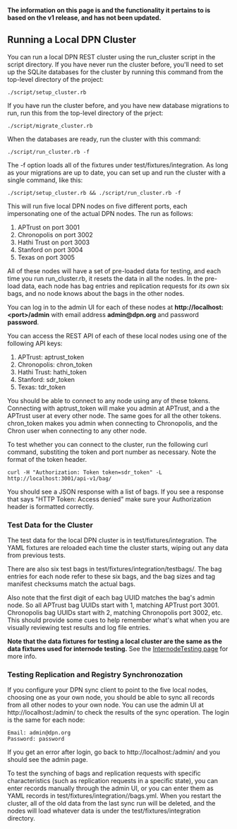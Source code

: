 **The information on this page is and the functionality
it pertains to is based on the v1 release, and has 
not been updated.**

## Running a Local DPN Cluster

You can run a local DPN REST cluster using the run_cluster script in the script
directory. If you have never run the cluster before, you'll need to set up the
SQLite databases for the cluster by running this command from the top-level directory
of the project:

```
./script/setup_cluster.rb
```

If you have run the cluster before, and you have new database migrations to run, run
this from the top-level directory of the prject:

```
./script/migrate_cluster.rb
```

When the databases are ready, run the cluster with this command:

```
./script/run_cluster.rb -f
```

The -f option loads all of the fixtures under test/fixtures/integration.
As long as your migrations are up to date, you can set up and run the cluster
with a single command, like this:

```
./script/setup_cluster.rb && ./script/run_cluster.rb -f
```

This will run five local DPN nodes on five different ports, each
impersonating one of the actual DPN nodes. The run as follows:

1. APTrust on port 3001
2. Chronopolis on port 3002
3. Hathi Trust on port 3003
4. Stanford on port 3004
5. Texas on port 3005

All of these nodes will have a set of pre-loaded data for testing, and each time
you run run_cluster.rb, it resets the data in all the nodes. In the pre-load data,
each node has bag entries and replication requests for _its own_ six bags, and no
node knows about the bags in the other nodes.

You can log in to the admin UI for each of these nodes at
__http://localhost:&lt;port&gt;/admin__ with email address __admin@dpn.org__ and
password __password__.

You can access the REST API of each of these local nodes using one of the following
API keys:

1. APTrust: aptrust_token
2. Chronopolis: chron_token
3. Hathi Trust: hathi_token
4. Stanford: sdr_token
5. Texas: tdr_token

You should be able to connect to any node using any of these tokens. Connecting
with aptrust_token will make you admin at APTrust, and a the APTrust user at
every other node. The same goes for all the other tokens. chron_token makes you
admin when connecting to Chronopolis, and the Chron user when connecting to
any other node.

To test whether you can connect to the cluster, run the following curl command,
substiting the token and port number as necessary. Note the format of the token
header.

```
curl -H "Authorization: Token token=sdr_token" -L http://localhost:3001/api-v1/bag/
```

You should see a JSON response with a list of bags. If you see a response that says
"HTTP Token: Access denied" make sure your Authorization header is formatted
correctly.

### Test Data for the Cluster

The test data for the local DPN cluster is in test/fixtures/integration. The YAML
fixtures are reloaded each time the cluster starts, wiping out any data from previous
tests.

There are also six test bags in test/fixtures/integration/testbags/. The bag entries
for each node refer to these six bags, and the bag sizes and tag manifest checksums
match the actual bags.

Also note that the first digit of each bag UUID matches the bag's admin node. So all
APTrust bag UUIDs start with 1, matching APTrust port 3001. Chronopolis bag UUIDs
start with 2, matching Chronopolis port 3002, etc. This should provide some cues
to help remember what's what when you are visually reviewing test results and log
file entries.

__Note that the data fixtures for testing a local cluster are the same
as the data fixtures used for internode testing.__ See the
[InternodeTesting page](InternodeTesting.md) for more info.

### Testing Replication and Registry Synchronozation

If you configure your DPN sync client to point to the five local nodes, choosing
one as your own node, you should be able to sync all records from all other nodes
to your own node. You can use the admin UI at http://localhost:<port>/admin/ to
check the results of the sync operation. The login is the same for each node:

```
Email: admin@dpn.org
Password: password
```

If you get an error after login, go back to http://localhost:<port>/admin/ and
you should see the admin page.

To test the synching of bags and replication requests with specific characteristics
(such as replication requests in a specific state), you can enter records manually
through the admin UI, or you can enter them as YAML records in
test/fixtures/integration/<node>/bags.yml. When you restart the cluster, all of the
old data from the last sync run will be deleted, and the nodes will load whatever
data is under the test/fixtures/integration directory.